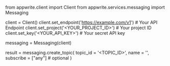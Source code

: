 from appwrite.client import Client
from appwrite.services.messaging import Messaging

client = Client()
client.set_endpoint('https://example.com/v1') # Your API Endpoint
client.set_project('<YOUR_PROJECT_ID>') # Your project ID
client.set_key('<YOUR_API_KEY>') # Your secret API key

messaging = Messaging(client)

result = messaging.create_topic(
    topic_id = '<TOPIC_ID>',
    name = '<NAME>',
    subscribe = ["any"] # optional
)
